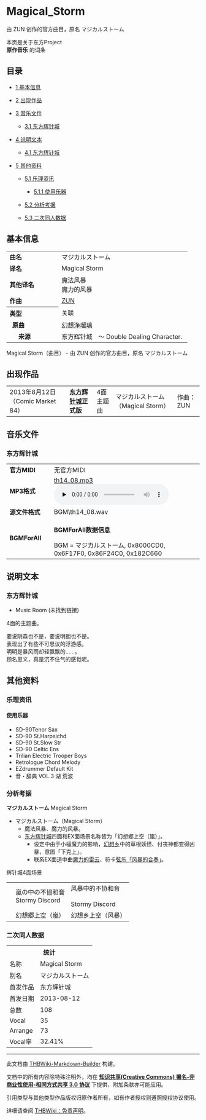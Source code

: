 # Magical_Storm

<!-- source html: G:\repos\THBWiki-Markdown-Builder\THBWikiMarkdown\Temp\main\9\93\ns0%3AMagical_Storm.html -->

由 ZUN 创作的官方曲目，原名 マジカルストーム

本页是关于东方Project  
 **原作音乐** 的词条

## 目录

- [1 基本信息](#基本信息)
- [2 出现作品](#出现作品)
- [3 音乐文件](#音乐文件)

  - [3.1 东方辉针城](#东方辉针城)



- [4 说明文本](#说明文本)

  - [4.1 东方辉针城](#东方辉针城_2)



- [5 其他资料](#其他资料)

  - [5.1 乐理资讯](#乐理资讯)

    - [5.1.1 使用乐器](#使用乐器)



  - [5.2 分析考据](#分析考据)
  - [5.3 二次同人数据](#二次同人数据)








## 基本信息

<table><tbody><tr><td style="width:120px"><b>曲名</b></td><td style="width:320px">マジカルストーム</td></tr><tr><td><b>译名</b></td><td>Magical Storm</td></tr><tr><td><b>其他译名</b></td><td>魔法风暴<br>魔力的风暴</td></tr><tr><td><b>作曲</b></td><td><a href="./ZUN.md" title="ZUN">ZUN</a></td></tr><tr><th style="text-align: left;"><b>类型</b></th><td>关联</td></tr><tr><td style="padding-left:15px"><b>原曲</b></td><td><a href="./幻想浄瑠璃.md" class="mw-redirect" title="幻想浄瑠璃">幻想浄瑠璃</a></td></tr><tr><td style="padding-left:15px"><b>　来源</b></td><td>东方辉针城　～ Double Dealing Character.</td></tr></tbody></table>

Magical Storm（曲目） - 由 ZUN 创作的官方曲目，原名 マジカルストーム

## 出现作品

<table>
<tbody><tr><td>2013年8月12日（Comic Market 84）</td><td><b><a href="./东方辉针城.md" title="东方辉针城">东方辉针城</a>正式版</b></td><td>4面主题曲</td><td style="padding-left:5px;">マジカルストーム（Magical Storm）</td><td style="padding-left:10px;">作曲：ZUN</td></tr>
</tbody></table>



## 音乐文件

### 东方辉针城

<table><tbody><tr class="mw-empty-elt"></tr><tr><td width="100"><b>官方MIDI</b></td><td>无官方MIDI</td></tr><tr><td><b>MP3格式</b></td><td><a href="./文件-th14_08.mp3.md" title="文件:th14 08.mp3">th14_08.mp3</a><br><audio src="https://upload.thwiki.cc/b/b0/th14_08.mp3" loop="" controls="" preload="none"></audio></td></tr><tr><td><b>源文件格式</b></td><td>BGM\th14_08.wav</td></tr><tr><td><b>BGMForAll</b></td><td><div class="mw-collapsible mw-collapsed">
<p><b>BGMForAll数据信息</b>
</p>
<div class="mw-collapsible-content">BGM = マジカルストーム, 0x8000CD0, 0x6F17F0, 0x86F24C0, 0x182C660</div>
</div>
</td></tr></tbody></table>



## 说明文本

### 东方辉针城
- Music Room (未找到链接)

4面的主题曲。  
  
要说阴森也不是，要说明朗也不是。  
表现出了有些不可思议的浮游感。  
明明是暴风雨却轻飘飘的……。  
顾名思义，真是沉不住气的感觉呢。

## 其他资料

### 乐理资讯

#### 使用乐器
- SD-90Tenor Sax
- SD-90 St.Harpsichd
- SD-90 St.Slow Str
- SD-90 Celtic Ens
- Trilian Electric Trooper Boys
- Retrologue Chord Melody
- EZdrummer Default Kit
- 音・辞典 VOL.3 湖 荒波


### 分析考据
  
 **マジカルストーム**  Magical Storm
  

- マジカルストーム（Magical Storm）
  - 魔法风暴、魔力的风暴。
  - [东方辉针城](./东方辉针城.md)四面和EX面场景名称皆为「幻想郷上空（嵐）」。
    - 设定中由于小槌魔力的影响，[幻想乡](./幻想乡.md)中的草根妖怪、付丧神都变得凶暴，意图「下克上」。
    - 联系EX面道中曲[魔力的雷云](./魔力的雷云.md)、符卡[弦乐「风暴的合奏」](./弦乐「风暴的合奏」.md)。



[](./文件-辉针城4面场景.png.md)  [](./文件-辉针城4面场景.png.md)辉针城4面场景

<table><tbody><tr class="tt-remark" id="Stage_4-1" data-pos="&#91;&quot;Stage 4&quot;,1&#93;"><td id="" class="tt-remark" lang="zh"><div class="poem"></div></td><td class="tt-ja" lang="ja"><div class="poem">嵐の中の不協和音<br>Stormy Discord</div></td><td class="tt-zh" lang="zh"><div class="poem">风暴中的不协和音<br><br>Stormy Discord</div></td></tr><tr class="tt-header-white" id="Stage_4-2" data-pos="&#91;&quot;Stage 4&quot;,2&#93;"><td id="" class="tt-w" lang="zh"><div class="poem"></div></td><td class="tt-jaw" lang="ja"><div class="poem">幻想郷上空（嵐）</div></td><td class="tt-zhw" lang="zh"><div class="poem">幻想乡上空（风暴）</div></td></tr></tbody></table>



### 二次同人数据

<table><tbody><tr><th colspan="2">统计</th></tr>
<tr><td>名称</td><td>Magical Storm</td></tr>
<tr><td>别名</td><td>マジカルストーム</td></tr>
<tr><td>首发作品</td><td>东方辉针城</td></tr>
<tr><td>首发日期</td><td>2013-08-12</td></tr>
<tr><td>总数</td><td>108</td></tr>
<tr><td>Vocal</td><td>35</td></tr>
<tr><td>Arrange</td><td>73</td></tr>
<tr><td>Vocal率</td><td>32.41%</td></tr>
</tbody></table>




  
  

  





---

此文档由 [THBWiki-Markdown-Builder](https://github.com/Delsin-Yu/THBWiki-Markdown-Builder) 构建。

文档中的所有内容除特殊注明外，均在 [**知识共享(Creative Commons) 署名-非商业性使用-相同方式共享 3.0 协议**](https://creativecommons.org/licenses/by-sa/3.0/deed.zh-hans) 下提供，附加条款亦可能应用。

引用类型与其他类型作品版权归原作者所有，如有作者授权则遵照授权协议使用。

详细请查阅 [THBWiki：免责声明](https://thbwiki.cc/THBWiki:%E5%85%8D%E8%B4%A3%E5%A3%B0%E6%98%8E)。


